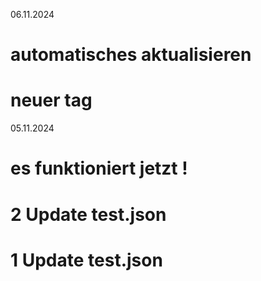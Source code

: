 06.11.2024

# automatisches aktualisieren


# neuer tag

05.11.2024

# es funktioniert jetzt !


# 2 Update test.json


# 1 Update test.json


